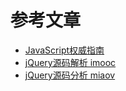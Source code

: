 # 参考文章

- [JavaScript权威指南](https://www.amazon.cn/dp/B007VISQ1Y/ref=sr_1_1?ie=UTF8&qid=1518345068&sr=8-1&keywords=javascript权威指南)
- [jQuery源码解析 imooc](https://www.imooc.com/learn/172)
- [jQuery源码分析 miaov](https://www.miaov.com)